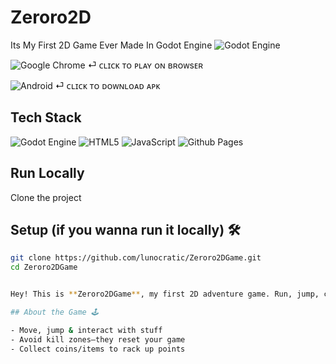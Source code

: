 
# Zeroro2D

Its My First 2D Game Ever Made In Godot Engine ![Godot Engine](https://img.shields.io/badge/GODOT-%23FFFFFF.svg?style=for-the-badge&logo=godot-engine)


![Google Chrome](https://img.shields.io/badge/Google%20Chrome-4285F4?style=for-the-badge&logo=GoogleChrome&logoColor=white) ⏎ ᴄʟɪᴄᴋ ᴛᴏ ᴘʟᴀʏ ᴏɴ ʙʀᴏᴡsᴇʀ

![Android](https://img.shields.io/badge/Android-3DDC84?style=for-the-badge&logo=android&logoColor=white) ⏎ ᴄʟɪᴄᴋ ᴛᴏ ᴅᴏᴡɴʟᴏᴀᴅ ᴀᴘᴋ




## Tech Stack

![Godot Engine](https://img.shields.io/badge/GODOT-%23FFFFFF.svg?style=for-the-badge&logo=godot-engine)
![HTML5](https://img.shields.io/badge/html5-%23E34F26.svg?style=for-the-badge&logo=html5&logoColor=white)
![JavaScript](https://img.shields.io/badge/javascript-%23323330.svg?style=for-the-badge&logo=javascript&logoColor=%23F7DF1E)
![Github Pages](https://img.shields.io/badge/github%20pages-121013?style=for-the-badge&logo=github&logoColor=white)

## Run Locally

Clone the project
## Setup (if you wanna run it locally) 🛠️

```bash
git clone https://github.com/lunocratic/Zeroro2DGame.git
cd Zeroro2DGame


Hey! This is **Zeroro2DGame**, my first 2D adventure game. Run, jump, collect stuff, dodge hazards, and try not to die 😎. Made with [Godot Engine](https://godotengine.org/).  

## About the Game 🕹️

- Move, jump & interact with stuff  
- Avoid kill zones—they reset your game  
- Collect coins/items to rack up points  
